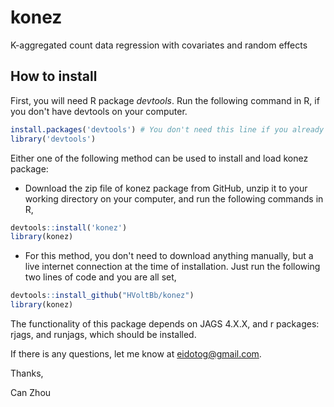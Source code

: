 # konez
K-aggregated count data regression with covariates and random effects

## How to install
First, you will need R package _devtools_. Run the following command in R, if you don't have devtools on your computer.
```R
install.packages('devtools') # You don't need this line if you already have it on you computer
library('devtools')
```
Either one of the following method can be used to install and load konez package:

* Download the zip file of konez package from GitHub, unzip it to your working directory on your computer, and run the following commands in R,
```R
devtools::install('konez')
library(konez)
```
* For this method, you don't need to download anything manually, but a live internet connection at the time of installation. Just run the following two lines of code and you are all set,
```R
devtools::install_github("HVoltBb/konez")
library(konez)
```

The functionality of this package depends on JAGS 4.X.X, and r packages: rjags, and runjags, which should be installed. 


If there is any questions, let me know at <eidotog@gmail.com>.

Thanks,

Can Zhou
